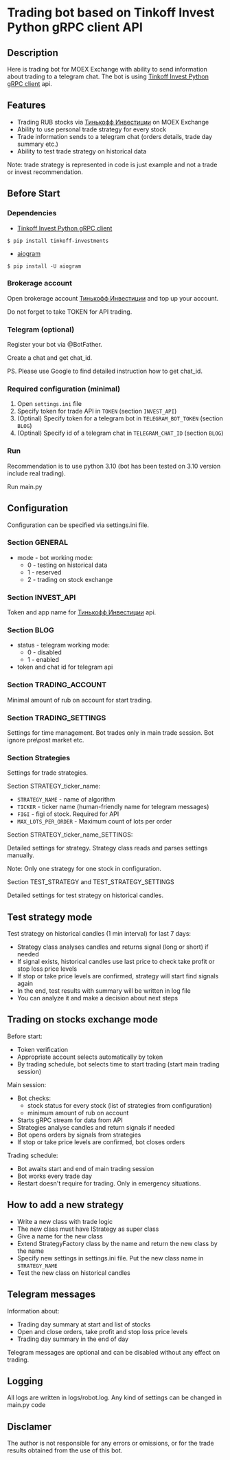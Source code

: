 # Trading bot based on Tinkoff Invest Python gRPC client API

## Description
Here is trading bot for MOEX Exchange with ability to send information about trading to a telegram chat.
The bot is using [Tinkoff Invest Python gRPC client](https://github.com/Tinkoff/invest-python) api.

## Features
- Trading RUB stocks via [Тинькофф Инвестиции](https://www.tinkoff.ru/invest/) on MOEX Exchange 
- Ability to use personal trade strategy for every stock
- Trade information sends to a telegram chat (orders details, trade day summary etc.)
- Ability to test trade strategy on historical data 

Note: trade strategy is represented in code is just example and not a trade or invest recommendation.     

## Before Start
### Dependencies

- [Tinkoff Invest Python gRPC client](https://github.com/Tinkoff/invest-python)
<!-- termynal -->
```
$ pip install tinkoff-investments
```
- [aiogram](https://docs.aiogram.dev/en/latest/)
<!-- termynal -->
```
$ pip install -U aiogram
```
### Brokerage account
Open brokerage account [Тинькофф Инвестиции](https://www.tinkoff.ru/invest/) and top up your account.

Do not forget to take TOKEN for API trading.

### Telegram (optional)
Register your bot via @BotFather.

Create a chat and get chat_id.

PS. Please use Google to find detailed instruction how to get chat_id.    

### Required configuration (minimal)
1. Open `settings.ini` file
2. Specify token for trade API in `TOKEN` (section `INVEST_API`)
3. (Optinal) Specify token for a telegram bot in `TELEGRAM_BOT_TOKEN` (section `BLOG`)
4. (Optinal) Specify id of a telegram chat in `TELEGRAM_CHAT_ID` (section `BLOG`)

### Run
Recommendation is to use python 3.10 (bot has been tested on 3.10 version include real trading). 

Run main.py

## Configuration
Configuration can be specified via settings.ini file.
### Section GENERAL
- mode - bot working mode: 
  - 0 - testing on historical data
  - 1 - reserved
  - 2 - trading on stock exchange
### Section INVEST_API
Token and app name for [Тинькофф Инвестиции](https://www.tinkoff.ru/invest/) api.
### Section BLOG
- status - telegram working mode: 
  - 0 - disabled
  - 1 - enabled
- token and chat id for telegram api
### Section TRADING_ACCOUNT
Minimal amount of rub on account for start trading.
### Section TRADING_SETTINGS
Settings for time management. Bot trades only in main trade session. Bot ignore pre\post market etc. 
### Section Strategies
Settings for trade strategies.

Section STRATEGY_ticker_name:

- `STRATEGY_NAME` - name of algorithm
- `TICKER` - ticker name (human-friendly name for telegram messages)
- `FIGI` - figi of stock. Required for API
- `MAX_LOTS_PER_ORDER` - Maximum count of lots per order

Section STRATEGY_ticker_name_SETTINGS:

Detailed settings for strategy. Strategy class reads and parses settings manually.  

Note: Only one strategy for one stock in configuration.

Section TEST_STRATEGY and TEST_STRATEGY_SETTINGS

Detailed settings for test strategy on historical candles.     

## Test strategy mode

Test strategy on historical candles (1 min interval) for last 7 days: 
- Strategy class analyses candles and returns signal (long or short) if needed  
- If signal exists, historical candles use last price to check take profit or stop loss price levels
- If stop or take price levels are confirmed, strategy will start find signals again
- In the end, test results with summary will be written in log file
- You can analyze it and make a decision about next steps

## Trading on stocks exchange mode
Before start:
- Token verification
- Appropriate account selects automatically by token
- By trading schedule, bot selects time to start trading (start main trading session) 

Main session:
- Bot checks:
  - stock status for every stock (list of strategies from configuration)
  - minimum amount of rub on account
- Starts gRPC stream for data from API
- Strategies analyse candles and return signals if needed 
- Bot opens orders by signals from strategies
- If stop or take price levels are confirmed, bot closes orders

Trading schedule:
- Bot awaits start and end of main trading session
- Bot works every trade day 
- Restart doesn't require for trading. Only in emergency situations. 

## How to add a new strategy
- Write a new class with trade logic
- The new class must have IStrategy as super class 
- Give a name for the new class
- Extend StrategyFactory class by the name and return the new class by the name
- Specify new settings in settings.ini file. Put the new class name in `STRATEGY_NAME`
- Test the new class on historical candles

## Telegram messages
Information about:
- Trading day summary at start and list of stocks
- Open and close orders, take profit and stop loss price levels
- Trading day summary in the end of day

Telegram messages are optional and can be disabled without any effect on trading.

## Logging
All logs are written in logs/robot.log.
Any kind of settings can be changed in main.py code

## Disclamer
The author is not responsible for any errors or omissions, or for the trade results obtained from the use of this bot. 
